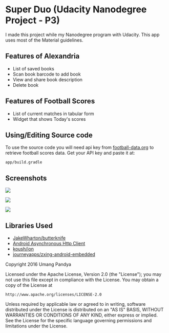 # Super Duo (Udacity Nanodegree Project - P3)

I made this project while my Nanodegree program with Udacity. This app uses most of the Material guidelines.

## Features of Alexandria

- List of saved books
- Scan book barcode to add book
- View and share book description
- Delete book

## Features of Football Scores

- List of current matches in tabular form
- Widget that shows Today's scores


## Using/Editing Source code
To use the source code you will need api key from [football-data.org](http://api.football-data.org/) to retrieve football scores data. Get your API key and paste it at:

```
app/build.gradle
```

## Screenshots

![](../master/screenshots/alexandria-main.png)

![](../master/screenshots/alexandria-detail.png)

![](../master/screenshots/football-detail.png)

## Libraries Used
- [JakeWharton/butterknife](https://github.com/JakeWharton/butterknife)
- [Android Asynchronous Http Client](http://loopj.com/android-async-http/)
- [koush/ion](https://github.com/koush/ion)
- [journeyapps/zxing-android-embedded](https://github.com/journeyapps/zxing-android-embedded)



Copyright 2016 Umang Pandya

Licensed under the Apache License, Version 2.0 (the "License");
you may not use this file except in compliance with the License.
You may obtain a copy of the License at

	http://www.apache.org/licenses/LICENSE-2.0

Unless required by applicable law or agreed to in writing, software
distributed under the License is distributed on an "AS IS" BASIS,
WITHOUT WARRANTIES OR CONDITIONS OF ANY KIND, either express or implied.
See the License for the specific language governing permissions and
limitations under the License.